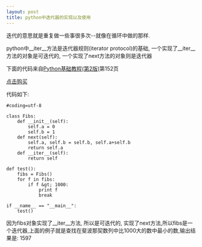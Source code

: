 ```yaml
---
layout: post
title: python中迭代器的实现以及使用
---
```


迭代的意思就是重复做一些事很多次--就像在循环中做的那样.

python中\_\_iter\_\_方法是迭代器规则(iterator protocol)的基础, 一个实现了\_\_iter\_\_方法的对象是可迭代的, 一个实现了next方法的对象则是迭代器
<!--more-->

下面的代码来自[Python基础教程(第2版)](http://book.douban.com/subject/4866934/)第152页

[点击购买](http://www.amazon.cn/gp/product/B003TSBAMM/ref=as_li_ss_tl?ie=UTF8&camp=536&creative=3132&creativeASIN=B003TSBAMM&linkCode=as2&tag=5115925-23)

代码如下:

    #coding=utf-8

    class Fibs:
        def __init__(self):
            self.a = 0
            self.b = 1
        def next(self):
            self.a, self.b = self.b, self.a+self.b
            return self.a
        def __iter__(self):
            return self
        
    def test():
        fibs = Fibs()
        for f in fibs:
            if f &gt; 1000:
                print f
                break
            
    if __name__ == "__main__":
        test()

因为fibs对象实现了\_\_iter\_\_方法, 所以是可迭代的, 实现了next方法,所以fibs是一个迭代器,上面的例子就是查找在斐波那契数列中比1000大的数中最小的数,输出结果是:
1597
